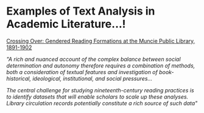 # Examples of Text Analysis in Academic Literature...!

[Crossing Over: Gendered Reading Formations at the Muncie Public Library, 1891-1902](http://culturalanalytics.org/2018/03/crossing-over-gendered-reading-formations-at-the-muncie-public-library-1891-1902/)

*"A rich and nuanced account of the complex balance between social determination and autonomy therefore requires a combination of methods, both a consideration of textual features and investigation of book-historical, ideological, institutional, and social pressures...*

*The central challenge for studying nineteenth-century reading practices is to identify datasets that will enable scholars to scale up these analyses.  Library circulation records potentially constitute a rich source of such data"*


